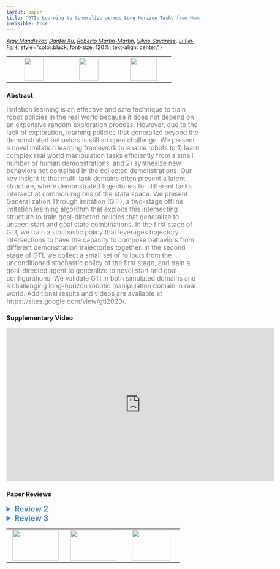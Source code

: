 ```yaml
---
layout: paper
title: "GTI: Learning to Generalize across Long-Horizon Tasks from Human Demonstrations"
invisible: true
---
```

*[Ajay Mandlekar](http://web.stanford.edu/~amandlek/), [Danfei Xu](https://cs.stanford.edu/~danfei/), [Roberto Martín-Martín](https://robertomartinmartin.com/), [Silvio Savarese](https://cvgl.stanford.edu/silvio/), [Li Fei-Fei](https://profiles.stanford.edu/fei-fei-li)*
{: style="color:black; font-size: 120%; text-align: center;"}

<table width="30%"> <tr>
<td style="width: 20%; text-align: center;"><a href="http://www.roboticsproceedings.org/rss16/p061.pdf"><img src="{{ site.baseurl }}/images/paper_link.png"
width = "50"  height = "60"/> </a> </td>

<td style="width: 20%; text-align: center;"><a href="https://sites.google.com/view/gti2020/"><img src="{{ site.baseurl }}/images/website_link.png"
width = "50"  height = "60"/> </a> </td>

<td style="width: 20%; text-align: center;"><a href="nan"><img src="{{ site.baseurl }}/images/pheedloop_link.png"
width = "70"  height = "60"/> </a> </td>

</tr></table>

### Abstract
<html><p style="color:gray; font-size: 120%; text-align: justified;">
Imitation learning is an effective and safe technique to train robot policies in the real world because it does not depend on an expensive random exploration process. However, due to the lack of exploration, learning policies that generalize beyond the demonstrated behaviors is still an open challenge. We present a novel imitation learning framework to enable robots to 1) learn complex real world manipulation tasks efficiently from a small number of human demonstrations, and 2) synthesize new behaviors not contained in the collected demonstrations. Our key insight is that multi-task domains  often present a latent structure, where demonstrated trajectories for different tasks intersect at common regions of the state space. We present Generalization Through Imitation (GTI), a two-stage offline imitation learning algorithm that exploits this intersecting structure to train goal-directed policies that generalize to unseen start and goal state combinations. In the first stage of GTI, we train a stochastic policy that leverages trajectory intersections to have the capacity to compose behaviors from different demonstration trajectories together. In the second stage of GTI, we collect a small set of rollouts from the unconditioned stochastic policy of the first stage, and train a goal-directed agent to generalize to novel start and goal configurations. We validate GTI in both simulated domains and a challenging long-horizon robotic manipulation domain in real world. Additional results and videos are available at https://sites.google.com/view/gti2020/. 
</p></html>

### Supplementary Video
<iframe width="700" height="400" src="https://www.youtube.com/embed/v5DqtK7sUOI " frameborder="0" allow="accelerometer; autoplay; encrypted-media; gyroscope; picture-in-picture" allowfullscreen></iframe>

### Paper Reviews
<details><summary style="font-size:20px; color:#438BCA; cursor: pointer;"><b> Review 2</b></summary>
<p style="color:gray; font-size: 120%; text-align: justified; white-space: pre-line">
Originality:
The paper presents an original idea that addresses a problem that might not be well known to the wider community but it definitely exists in the field of imitation learning. The authors also do a good job of providing a comprehensive overview of the related work. 

Quality:
This is a well-written paper that presents good results and presents a single, well justified story. The authors don't try to overreach for additional contributions but rather clearly present the problem that they're interested in and show an approach that addresses this problem.

I think that there are two aspects that slightly diminish the quality of the paper:
- the lack of strong baselines. The authors compare to well-known techniques that are destined to fail. However, they could introduce an LMP-based baseline [29] that should be able to better deal with the multi-modality in the data, as well as other versions of their method, e.g. where there is just a single Gaussian prior.
- the figures (esp. Fig. 2) are often confusing and don't provide additional help with understanding the concepts in the paper. For example, what do the colors refer to in Fig. 2? Which parts of the networks are shared? If this a conditional VAE, why isn't the prior conditioned on the on the goal, etc. The same applies to the algorithm boxes which could be significantly shortened and made more accessible.

Clarity:
The paper is relatively clear and well written but as mentioned above, I think it could benefit a lot from better figures and algorithm boxes. There are also minor issues such as typos and duplicates in the Related Work section.

Significance:
I would grade the significance of this paper as medium. It addresses a problem but it doesn't fully show comparisons to competitive baselines. Here are a few suggestions on how to improve it:
- introduce comparisons to simpler versions of your method: single Gaussian prior, single network that directly produces actions (even with the GMM prior)
- introduce comparisons to LMP[28] and GCBC with a multi-modal output
- the authors potentially missed an important point that even a multi-modal BC-like method might not be able to deal with the presented problem because of the mode-covering behavior of forward KL.
- discuss the comparison to Q-learning-based methods that technically are supposed to be able to merge trajectories like the ones presented in the paper. Why GC-Batch RL method can't achieve the same result?
- Remove IRIS in Fig. 3 description. It's supposed to be GTI.
- the architecture of Stage 1 is very much unclear given the current Figure. I believe that the prior should be goal-conditioned. I would also suggest a comparison to a single stage process with a multi-modal prior.
- motivation of the paper is rather strong but the authors cite the work of 28 as an example of large amounts of annotated demonstrations, which is not true, since it relies on unlabelled play data.
</p> </details>

<details><summary style="font-size:20px; color:#438BCA; cursor: pointer;"><b> Review 3</b></summary>
<p style="color:gray; font-size: 120%; text-align: justified; white-space: pre-line">
The paper is generally well written and easy to follow. Below are some suggestions that will help improve the manuscript. 

1) Section 3: definition of trajectory intersection:
This definition isn't well integrated with the rest of the paper, and quite loosely defined. S_i^1 = S_j^2 will be hardly true in noisy stochastic systems especially in high-dimensional systems with continuous states. The paper later goes on to using image observations instead of states. Equivalence in observation doesn't necessarily imply equivalence in states. These details are currently overlooked, and the paper can benefit from paying close attention to it.

2) GTI doesn't explicitly model the temporal structure of the demonstrations. Some temporal details, however, need further clarification. Section 3: "H timestep" and "T length subsequence" are mentioned without much clarity. It's unclear how "H/T" is chosen, its assumptions and constraints with respect to the overall tasks horizon and trajectory intersection point.

3) The idea of leaving the trajectory intersection to amplify novel behaviors is quite interesting and is backed by real-world experiments in a few tasks. The current tasks are at its bare minimum consisting of 2 state-state, 2 goal-state, and 1 intersection point. The paper, however, lacks evidence on some critical questions. 
     a) As the complexity of tasks grows, there will be multiple intersection points. There is no clear evidence if appropriate intersection points can be identified and effectively leveraged in planning.
     b) The intersection point is currently explicitly provided in the form of a green bowl. There is only one intersection point between the task and the goal. The intersection point is temporally equidistant from the start and the goal. These assumptions are not necessarily always true in real tasks. 
There are multiple ways to understand these questions - a suggestion here could be to advance the experimental setup by one level -- 3 state-state, 3 goal-state, and 2 intersection point (one at an early stage of the task and one at the late stage of the task. This will be the minimal setup that can provide good insight into the method without significantly advancing the complexity of experimentation and engineering effort.

4) The paper can use some insights on the goal proposal model -- it can provide goals that are out of distribution for the low-level controller, or even provide a physically implausible goal. How does the method get around these challenges?

6) Figure 3 GTI is quite noisy reaching the goals. Some insights here will be helpful

5) typos
page1: independently -> independent
page1: "different phases" -> phase of a demonstration isn't defined
page 3: "arrive at intersecting states from different goal " -> arrive at intersecting states from different inital states 



</p> </details>

<table width="100%"><tr><td style="width: 30%; text-align: center;"><a href="{{ site.baseurl }}/program/papers/60"> <img src="{{ site.baseurl }}/images/previous_icon.png" width = "120"  height = "80"/> </a> </td>

<td style="width: 30%; text-align: center;"><a href="{{ site.baseurl }}/program/papers"> <img src="{{ site.baseurl }}/images/overview_icon.png" width = "120"  height = "80"/> </a> </td> 

<td style="width: 30%; text-align: center;"><a href="{{ site.baseurl }}/program/papers/62"> <img src="{{ site.baseurl }}/images/next_icon.png" width = "100"  height = "80"/> </a> </td> 

</tr></table>

